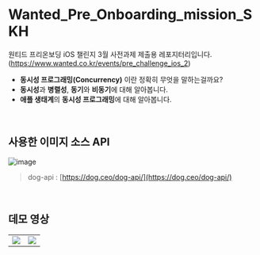 # Wanted_Pre_Onboarding_mission_SKH
원티드 프리온보딩 iOS 챌린지 3월 사전과제 제출용 레포지터리입니다. (https://www.wanted.co.kr/events/pre_challenge_ios_2)


- **동시성 프로그래밍(Concurrency)** 이란 정확히 무엇을 말하는걸까요?
- **동시성**과 **병렬성**, **동기**와 **비동기**에 대해 알아봅니다.
- **애플 생태계**의 **동시성 프로그래밍**에 대해 알아봅니다.

</br>

## 사용한 이미지 소스 API

![image](https://user-images.githubusercontent.com/68586179/221743620-58ea6e0d-db57-4832-bf80-2cc865edb17a.png)

> dog-api : [https://dog.ceo/dog-api/](https://dog.ceo/dog-api/)

</br>

## 데모 영상

<table>
  <tr>
      <td>
            <img src="https://user-images.githubusercontent.com/68586179/221744127-f661bf8a-9e8a-4655-a112-d7d192c22df3.gif">
      </td>
      <td>
          <img src="https://user-images.githubusercontent.com/68586179/221744639-0642b3f5-4ddf-4e5f-8734-3b0e909fdc25.gif">
      </td>
  </tr>
</table>
